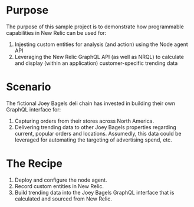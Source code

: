 # Purpose
The purpose of this sample project is to demonstrate how programmable capabilities in New Relic can be used for:
1. Injesting custom entities for analysis (and action) using the Node agent API
2. Leveraging the New Relic GraphQL API (as well as NRQL) to calculate and display (within an application) customer-specific trending data


# Scenario
The fictional Joey Bagels deli chain has invested in building their own GraphQL interface for:
1. Capturing orders from their stores across North America.
2. Delivering trending data to other Joey Bagels properties regarding current, popular orders and locations. Assumedly, this data could be leveraged for automating the targeting of advertising spend, etc.

# The Recipe
1. Deploy and configure the node agent.
2. Record custom entities in New Relic.
3. Build trending data into the Joey Bagels GraphQL interface that is calculated and sourced from New Relic.